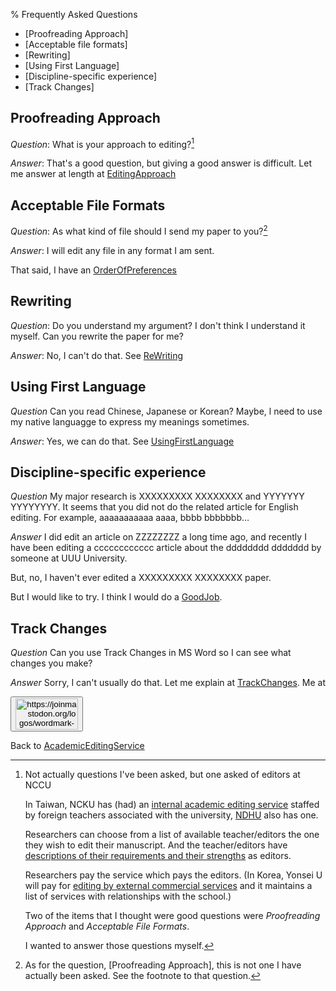% Frequently Asked Questions

* [Proofreading Approach]
* [Acceptable file formats]
* [Rewriting]
* [Using First Language]
* [Discipline-specific experience]
* [Track Changes]

## Proofreading Approach

*Question*: What is your approach to editing?[^source1]

*Answer*: That's a good question, but giving a good answer is difficult. Let me answer at length at [EditingApproach](EditingApproach.html)

[^source1]: Not actually questions I've been asked, but one asked of editors at NCCU

    In Taiwan, NCKU has (had) an [internal academic editing service][1]
staffed by foreign teachers associated with the university, 
[NDHU][3] also has one.

    Researchers can choose from a list of available teacher/editors 
the one they wish to edit their manuscript. And the teacher/editors
have [descriptions of their requirements and their strengths][2] as 
editors.

    Researchers pay the service which pays the editors. (In Korea, 
Yonsei U will pay for [editing by external commercial 
services][4] and it maintains a list of services with 
relationships with the school.)

    [1]: https://flc.ncku.edu.tw/p/412-1144-17900.php?Lang=en
    [2]: https://flc.ncku.edu.tw/p/412-1144-22614.php?Lang=zh-tw
    [3]: https://rc040.ndhu.edu.tw/p/412-1077-6015.php?Lang=zh-tw
    [4]: https://research.yonsei.ac.kr/research-en/info/personal.do#a

    Two of the items that I thought were good questions were 
*Proofreading Approach* and *Acceptable File Formats*.

    I wanted to answer those questions myself.


## Acceptable File Formats

*Question*: As what kind of file should I send my paper to you?[^source2]

[^source2]: As for the question, [Proofreading Approach], this is not one I have actually been asked. See the footnote to that question.

*Answer*: I will edit any file in any format I am sent.

  That said, I have an
[OrderOfPreferences](AcceptableFileFormats.html)

## Rewriting

*Question*: Do you understand my argument? I don't think I understand it myself.
Can you rewrite the paper for me?

*Answer*: No, I can't do that. See 
[ReWriting](ReWriting.html)

## Using First Language

*Question* Can you read Chinese, Japanese or Korean? 
Maybe, l need to use my native languagge to express my meanings sometimes.

*Answer*: Yes, we can do that. See 
[UsingFirstLanguage](UsingFirstLanguage.html)

## Discipline-specific experience

*Question* My major research is XXXXXXXXX XXXXXXXX and YYYYYYY YYYYYYYY.
It seems that you did not do the related article for English
editing. For example, aaaaaaaaaaa aaaa, bbbb bbbbbbb…

*Answer* I did edit an article on ZZZZZZZZ a long time ago, and recently I
have been editing a cccccccccccc article about the dddddddd ddddddd by
someone at UUU University.

But, no, I haven't ever edited a XXXXXXXXX XXXXXXXX paper.

But I would like to try. I think I would do a
[GoodJob](GoodJob.html).

## Track Changes

*Question* Can you use Track Changes in MS Word so I can see what changes you make?

*Answer* Sorry, I can't usually do that. Let me explain at 
[TrackChanges](TrackChanges.html).
Me at
    <form action='https://mastodon.sdf.org/@drbean'>
    <button type='submit' class='btn'>
    <img src='./mastodon.svg'
        alt='https://joinmastodon.org/logos/wordmark-black-text.svg'
        style='width:100px;height:50px'/>
    </button></form>
    
Back to [AcademicEditingService](AcademicEditingService.html)
